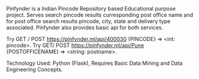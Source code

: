 Pinfynder is a Indian Pincode Repository based Educational purpose project. 
Serves search pincode results curresponding post office name and for post office search results pincode, city, state and delivery type associated. 
Pinfynder also provides basic api for both services.

Try GET / POST https://pinfynder.ml/api/400030      {PINCODE}  => <int: pincode>.
Try GET/ POST https://pinfynder.ml/api/Pune         {POSTOFFICENAME}   => <string: postname>.

Technology Used: Python (Flask), Requires Basic Data Mining and Data Engineering Concepts.
